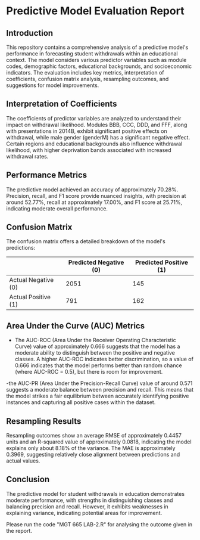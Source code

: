 # Predictive Model Evaluation Report

## Introduction
This repository contains a comprehensive analysis of a predictive model's performance in forecasting student withdrawals within an educational context. The model considers various predictor variables such as module codes, demographic factors, educational backgrounds, and socioeconomic indicators. The evaluation includes key metrics, interpretation of coefficients, confusion matrix analysis, resampling outcomes, and suggestions for model improvements.

## Interpretation of Coefficients
The coefficients of predictor variables are analyzed to understand their impact on withdrawal likelihood. Modules BBB, CCC, DDD, and FFF, along with presentations in 2014B, exhibit significant positive effects on withdrawal, while male gender (genderM) has a significant negative effect. Certain regions and educational backgrounds also influence withdrawal likelihood, with higher deprivation bands associated with increased withdrawal rates.

## Performance Metrics
The predictive model achieved an accuracy of approximately 70.28%. Precision, recall, and F1 score provide nuanced insights, with precision at around 52.77%, recall at approximately 17.00%, and F1 score at 25.71%, indicating moderate overall performance.

## Confusion Matrix
The confusion matrix offers a detailed breakdown of the model's predictions:

|                      | Predicted Negative (0) | Predicted Positive (1)|
|----------------------|------------------------|-----------------------|
| Actual Negative (0)  | 2051                   | 145                   |
| Actual Positive (1)  | 791                    | 162                   |

## Area Under the Curve (AUC) Metrics
- The AUC-ROC (Area Under the Receiver Operating Characteristic Curve) value of approximately 0.666 suggests that the model has a moderate ability to distinguish between the positive and negative classes. A higher AUC-ROC indicates better discrimination, so a value of 0.666 indicates that the model performs better than random chance (where AUC-ROC = 0.5), but there is room for improvement.
  
-the AUC-PR (Area Under the Precision-Recall Curve) value of around 0.571 suggests a moderate balance between precision and recall. This means that the model strikes a fair equilibrium between accurately identifying positive instances and capturing all positive cases within the dataset.

## Resampling Results
Resampling outcomes show an average RMSE of approximately 0.4457 units and an R-squared value of approximately 0.0818, indicating the model explains only about 8.18% of the variance. The MAE is approximately 0.3969, suggesting relatively close alignment between predictions and actual values.

## Conclusion
The predictive model for student withdrawals in education demonstrates moderate performance, with strengths in distinguishing classes and balancing precision and recall. However, it exhibits weaknesses in explaining variance, indicating potential areas for improvement.

Please run the code "MGT 665 LAB-2.R" for analysing the outcome given in the report. 
